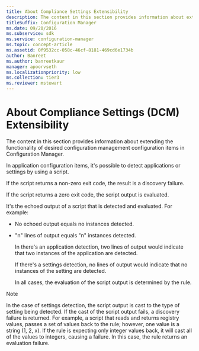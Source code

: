 ```yaml
---
title: About Compliance Settings Extensibility
description: The content in this section provides information about extending the functionality of desired configuration management configuration items in Configuration Manager.
titleSuffix: Configuration Manager
ms.date: 09/20/2016
ms.subservice: sdk
ms.service: configuration-manager
ms.topic: concept-article
ms.assetid: 0f9532cc-058c-46cf-8181-469cd6e1734b
author: Banreet
ms.author: banreetkaur
manager: apoorvseth
ms.localizationpriority: low
ms.collection: tier3
ms.reviewer: mstewart
---
```

# About Compliance Settings (DCM) Extensibility
The content in this section provides information about extending the functionality of desired configuration management configuration items in Configuration Manager.

 In application configuration items, it's possible to detect applications or settings by using a script.

 If the script returns a non-zero exit code, the result is a discovery failure.

 If the script returns a zero exit code, the script output is evaluated.

 It's the echoed output of a script that is detected and evaluated. For example:

- No echoed output equals no instances detected.

- "n" lines of output equals "n" instances detected.

  In there's an application detection, two lines of output would indicate that two instances of the application are detected.

  If there's a settings detection, no lines of output would indicate that no instances of the setting are detected.

  In all cases, the evaluation of the script output is determined by the rule.

> [!NOTE]
>  In the case of settings detection, the script output is cast to the type of setting being detected. If the cast of the script output fails, a discovery failure is returned. For example, a script that reads and returns registry values, passes a set of values back to the rule; however, one value is a string (1, 2, x). If the rule is expecting only integer values back, it will cast all of the values to integers, causing a failure. In this case, the rule returns an evaluation failure.

